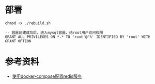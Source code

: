 
# 部署
```
chmod +x ./rebuild.sh

-- 容器创建成功后，进入mysql容器，给root用户访问权限
GRANT ALL PRIVILEGES ON *.* TO 'root'@'%' IDENTIFIED BY 'root' WITH GRANT OPTION

```

# 参考资料
- [使用docker-compose配置redis服务](https://www.cnblogs.com/xpengp/p/12713374.html)